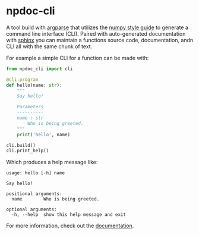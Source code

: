 # npdoc-cli
A tool build with [argparse](https://docs.python.org/3/library/argparse.html)
that utilizes the [numpy style guide](https://numpydoc.readthedocs.io/en/latest/format.html)
to generate a command line interface (CLI). Paired with auto-generated
documentation with [sphinx](https://www.sphinx-doc.org/en/master/) you  can
maintain a functions source code, documentation, andn CLI all with the same
chunk of text.

For example a simple CLI for a function can be made with:

```python
from npdoc_cli import cli

@cli.program
def hello(name: str):
    """
    Say hello!

    Parameters
    ----------
    name : str
        Who is being greeted.
    """
    print('hello', name)

cli.build()
cli.print_help()
```

Which produces a help message like:

```console
usage: hello [-h] name

Say hello!

positional arguments:
  name        Who is being greeted.

optional arguments:
  -h, --help  show this help message and exit
```

For more information, check out the [documentation](https://d-c-gray.github.io/npdoc-cli/).